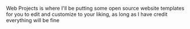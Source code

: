 Web Projects is where I'll be putting some open source website templates for you to edit and customize to your liking, as long as I have credit everything will be fine
